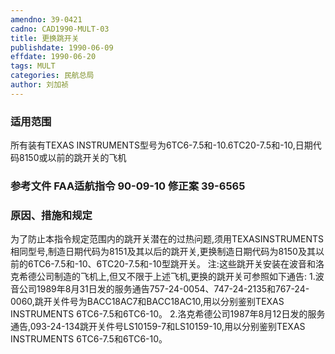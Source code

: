 ```yaml
---
amendno: 39-0421
cadno: CAD1990-MULT-03
title: 更换跳开关
publishdate: 1990-06-09
effdate: 1990-06-20
tags: MULT
categories: 民航总局
author: 刘加祯
---
```


### 适用范围 
所有装有TEXAS INSTRUMENTS型号为6TC6-7.5和-10.6TC20-7.5和-10,日期代码8150或以前的跳开关的飞机

### 参考文件    FAA适航指令 90-09-10 修正案 39-6565 

### 原因、措施和规定 
为了防止本指令规定范围内的跳开关潜在的过热问题,须用TEXASINSTRUMENTS相同型号,制造日期代码为8151及其以后的跳开关,更换制造日期代码为8150及其以前的6TC6-7.5和-10、6TC20-7.5和-10型跳开关。 
    注:这些跳开关安装在波音和洛克希德公司制造的飞机上,但又不限于上述飞机,更换的跳开关可参照如下通告: 
    1.波音公司1989年8月31日发的服务通告757-24-0054、747-24-2135和767-24-0060,跳开关件号为BACC18AC7和BACC18AC10,用以分别鉴别TEXAS INSTRUMENTS 6TC6-7.5和6TC6-10。 
    2.洛克希德公司1987年8月12日发的服务通告,093-24-134跳开关件号LS10159-7和LS10159-10,用以分别鉴别TEXAS INSTRUMENTS 6TC6-7.5和6TC6-10。

       

